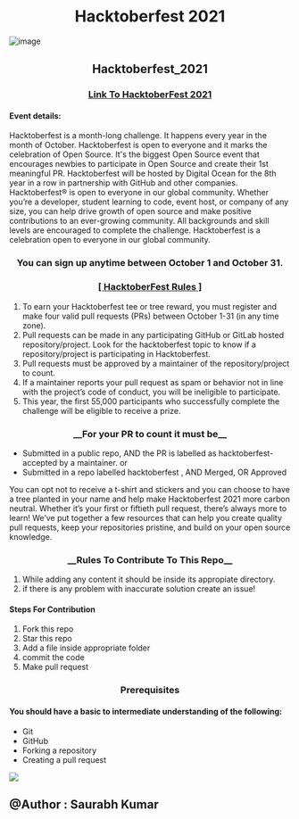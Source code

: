 <h1 align="center">Hacktoberfest 2021</h1>

![image](https://user-images.githubusercontent.com/54509629/135883830-a6d26d4a-5370-4ed3-9f32-7bc84e4b6354.png)

<h2 align="center">Hacktoberfest_2021</h2>

<a href="https://hacktoberfest.digitalocean.com/"><h3 align="center">Link To HacktoberFest 2021</h3></a>

<h4 align="left">Event details:</h4>

Hacktoberfest is a month-long challenge. It happens every year in the month of October.
Hacktoberfest is open to everyone and it marks the celebration of Open Source. 
It's the biggest Open Source event that encourages newbies to participate in Open Source and create their 1st meaningful PR.
Hacktoberfest will be hosted by Digital Ocean for the 8th year in a row in partnership with GitHub and other companies.
Hacktoberfest® is open to everyone in our global community. 
Whether you’re a developer, student learning to code, event host, or company of any size, you can help drive growth of open source and make positive contributions to an ever-growing community.
All backgrounds and skill levels are encouraged to complete the challenge.
Hacktoberfest is a celebration open to everyone in our global community.

<h3 align="center">You can sign up anytime between October 1 and October 31.</h3>

<h3 align="center"><u>[ HacktoberFest Rules ]</u></h3>

<ol>
<li> To earn your Hacktoberfest tee or tree reward, you must register and make four valid pull requests (PRs) between October 1-31 (in any time zone).</li>

<li> Pull requests can be made in any participating GitHub or GitLab hosted repository/project. Look for the hacktoberfest topic to know if a repository/project is participating in Hacktoberfest.</li>

<li> Pull requests must be approved by a maintainer of the repository/project to count.</li>

<li> If a maintainer reports your pull request as spam or behavior not in line with the project’s code of conduct, you will be ineligible to participate.</li>

<li> This year, the first 55,000 participants who successfully complete the challenge will be eligible to receive a prize.</li>
</ol>

<h3 align="center">__For your PR to count it must be__</h3>

<ul>
  <li>Submitted in a public repo, AND the PR is labelled as hacktoberfest-accepted by a maintainer. or</li>

  <li>Submitted in a repo labelled hacktoberfest , AND Merged, OR Approved</li>
</ul>

<p>You can opt not to receive a t-shirt and stickers and you can choose to have a tree planted in your name and help make Hacktoberfest 2021 more carbon neutral.
Whether it’s your first or fiftieth pull request, there’s always more to learn! We’ve put together a few resources that can help you create quality pull requests, keep your repositories pristine, and build on your open source knowledge.

<h3 align="center">__Rules To Contribute To This Repo__</h3>
<ol>
<li>While adding any content it should be inside its appropiate directory.</li>
<li>if there is any problem with inaccurate solution create an issue!</li>
 </ol>

<h4 align="left">Steps For Contribution</h4>

1. Fork this repo
2. Star this repo
3. Add a file inside appropriate folder 
4. commit the code
5. Make pull request
</p>

<h3 align="center">Prerequisites</h3>

<h4 align="left" >You should have a basic to intermediate understanding of the following:</h4>
<ul>
  <li>Git</li>
  <li>GitHub</li>
 <li>Forking a repository</li>
  <li>Creating a pull request</li>
  </ul>
<img align="center" src="https://user-images.githubusercontent.com/54509629/135896686-f25b59ec-d870-40b5-90fa-8b623bc92906.png" />

## @Author : Saurabh Kumar

